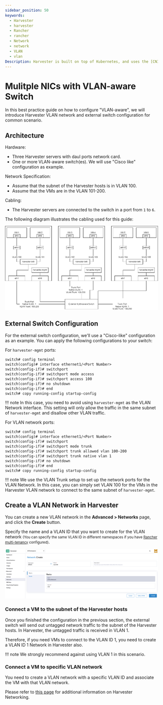 ```yaml
---
sidebar_position: 50
keywords:
  - Harvester
  - harvester
  - Rancher
  - rancher
  - Network
  - network
  - VLAN
  - vlan
Description: Harvester is built on top of Kubernetes, and uses the [CNI](https://github.com/containernetworking/cni) as the interface between network providers and Kubernetes pod networking. Naturally, we implement the Harvester network based on CNI. Moreover, the Harvester UI integrates the network configuration in order to provide a user-friendly way to configure networks for VMs.
---
```


# Mulitple NICs with VLAN-aware Switch

In this best practice guide on how to configure "VLAN-aware", we will introduce Harvester VLAN network and external switch configuration for common scenario.

## Architecture

Hardware:

- Three Harvester servers with daul ports network card.
- One or more VLAN-aware switch(es). We will use "Cisco like" configuration as example.

Network Specification:

- Assume that the subnet of the Harvester hosts is in VLAN 100.
- Assume that the VMs are in the VLAN 101-200.

Cabling:

- The Harvester servers are connected to the switch in a port from `1` to `6`.

The following diagram illustrates the cabling used for this guide:

   ![mulitple-nics-vlan-aware.png](assets/mulitple-nics-vlan-aware.png)

## External Switch Configuration

For the external switch configuration, we'll use a "Cisco-like" configuration as an example. You can apply the following configurations to your switch:


For `harvester-mgmt` ports:
```
switch# config terminal
switch(config)# interface ethernet1/<Port Number>
switch(config-if)# switchport
switch(config-if)# switchport mode access
switch(config-if)# switchport access 100
switch(config-if)# no shutdown
switch(config-if)# end
switch# copy running-config startup-config
```

!!! note
    In this case, you need to avoid using `harvester-mgmt` as the VLAN Network interface. This setting will only allow the traffic in the same subnet of `harvester-mgmt` and disallow other VLAN traffic.

For VLAN network ports:
```
switch# config terminal
switch(config)# interface ethernet1/<Port Number>
switch(config-if)# switchport
switch(config-if)# switchport mode trunk
switch(config-if)# switchport trunk allowed vlan 100-200
switch(config-if)# switchport trunk native vlan 1
switch(config-if)# no shutdown
switch(config-if)# end
switch# copy running-config startup-config
```

!!! note
    We use the VLAN Trunk setup to set up the network ports for the VLAN Network. In this case, you can simply set VLAN 100 for the VMs in the Harvester VLAN network to connect to the same subnet of `harvester-mgmt`.

## Create a VLAN Network in Harvester

You can create a new VLAN network in the **Advanced > Networks** page, and click the **Create** button.

Specify the name and a VLAN ID that you want to create for the VLAN network <small>(You can specify the same VLAN ID in different namespaces if you have [Rancher multi-tenancy](/rancher/virtualization-management/#multi-tenancy) configured)</small>.

   ![create-vlan-network.png](assets/create-network.png)

### Connect a VM to the subnet of the Harvester hosts

Once you finished the configuration in the previous section, the external switch will send out untagged network traffic to the subnet of the Harvester hosts. In Harvester, the untagged traffic is received in VLAN 1.

Therefore, if you need VMs to connect to the VLAN ID 1, you need to create a VLAN ID 1 Network in Harvester also.

!!! note
    We strongly recommend against using VLAN 1 in this scenario.

### Connect a VM to specific VLAN network

You need to create a VLAN network with a specific VLAN ID and associate the VM with that VLAN network.

Please refer to [this page](/networking/harvester-network/) for additional information on Harvester Networking.
